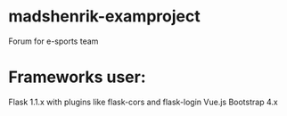 # madshenrik-examproject
Forum for e-sports team

# Frameworks user:
Flask 1.1.x with plugins like flask-cors and flask-login
Vue.js
Bootstrap 4.x
